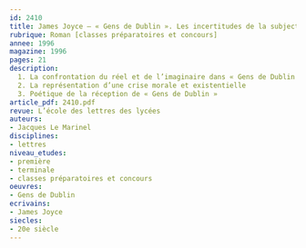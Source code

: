 ```yaml
---
id: 2410
title: James Joyce – « Gens de Dublin ». Les incertitudes de la subjectivité 
rubrique: Roman [classes préparatoires et concours]
annee: 1996
magazine: 1996
pages: 21
description: 
  1. La confrontation du réel et de l’imaginaire dans « Gens de Dublin », de James Joyce
  2. La représentation d’une crise morale et existentielle
  3. Poétique de la réception de « Gens de Dublin »
article_pdf: 2410.pdf
revue: L’école des lettres des lycées
auteurs:
- Jacques Le Marinel
disciplines:
- lettres
niveau_etudes:
- première
- terminale
- classes préparatoires et concours
oeuvres:
- Gens de Dublin
ecrivains:
- James Joyce
siecles:
- 20e siècle
---
```

